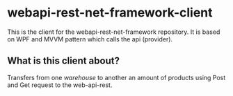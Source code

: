 # webapi-rest-net-framework-client
This is the client for the  webapi-rest-net-framework repository. It is based on WPF and MVVM pattern which calls the api (provider).

## What is this client about?
Transfers from one _warehouse_ to another an amount of products using Post and Get request to the web-api-rest.
